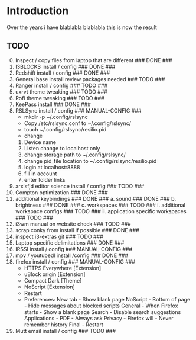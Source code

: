 # Introduction

Over the years i have blablabla
blablabla this is now the result

## TODO

0. Inspect / copy files from laptop that are different      ### DONE ###
1. I3BLOCKS install / config                                ### DONE ###
2. Redshift install / config                                ### DONE ###
3. General base install review packages needed              ###     TODO ###
4. Ranger install / config                                  ###     TODO ###
5. uxrvt theme tweaking                                     ###     TODO ###
6. Rofi theme tweaking                                      ###     TODO ###
7. KeePass install                                          ### DONE ###
8. RSLSync install / config                                 ###     MANUAL-CONFIG ###    
    * mkdir -p ~/.config/rslsync
    * Copy /etc/rslsync.conf to ~/.config/rslsync/
    * touch ~/.config/rslsync/resilio.pid
    * change
	1. Device name
	2. Listen change to localhost only
	3. change storage path to ~/.config/rslsync/
	4. change pid\_file location to ~/.config/rslsync/resilio.pid
	5. login at localhost:8888
	6. fill in account
	7. enter folder links
9. arxisfjd editor science install / config                 ###     TODO ###
10. Compton optimization                                    ### DONE ###
11. additional keybindings                                  ### DONE ###
    a. sound                                                ### DONE ###
    b. brightness                                           ### DONE ###
    c. workspaces                                           ###     TODO ###
        i. additional workspace configs                     ###     TODO ###
        ii. application specific workspaces                 ###     TODO ###
12. i3wm manual on website check                            ###     TODO ###
13. scrap conky from install if possible                    ### DONE ###
14. inspect i3-extras git                                   ###     TODO ###
15. Laptop specific delimitations                           ### DONE ###
16. IRSSI install / config                                  ###     MANUAL-CONFIG ###
17. mpv / youtubedl install /config                         ### DONE ###
18. firefox install / config                                ###     MANUAL-CONFIG ###
    * HTTPS Everywhere [Extension]
    * uBlock origin [Extension]
    * Compact Dark [Theme]
    * NoScript [Extension]
    * Restart
    * Preferences:
        New tab         -   Show blank page
        NoScript        -   Bottom of page              -   Hide messages about blocked scripts
        General         -   When Firefox starts         -   Show a blank page 
        Search          -   Disable search suggestions
        Applications    -   PDF                         -   Always ask
        Privacy         -   Firefox will                -   Never remember history
        Final           -   Restart
19. Mutt email install / config                             ###     TODO ###
